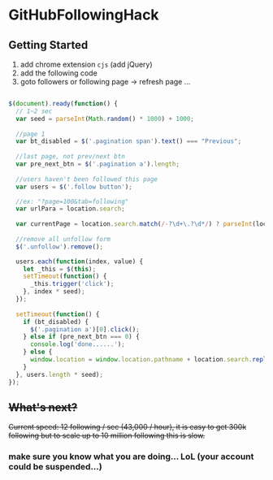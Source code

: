 # GitHubFollowingHack


## Getting Started

1. add chrome extension `cjs` (add jQuery)
2. add the following code
3. goto followers or following page -> refresh page ... 


```javascript

$(document).ready(function() {
  // 1~2 sec
  var seed = parseInt(Math.random() * 1000) + 1000;
  
  //page 1
  var bt_disabled = $('.pagination span').text() === "Previous";
  
  //last page, not prev/next btn
  var pre_next_btn = $('.pagination a').length;
  
  //users haven't been followed this page
  var users = $('.follow button');

  //ex: "?page=100&tab=following"
  var urlPara = location.search;
  
  var currentPage = location.search.match(/-?\d+\.?\d*/) ? parseInt(location.search.match(/-?\d+\.?\d*/)[0]) : 0;
  
  //remove all unfollow form
  $('.unfollow').remove();

  users.each(function(index, value) {
    let _this = $(this);
    setTimeout(function() {
      _this.trigger('click');
    }, index * seed);
  });
  
  setTimeout(function() {
    if (bt_disabled) {
      $('.pagination a')[0].click();
    } else if (pre_next_btn === 0) {
      console.log('done......');
    } else {
      window.location = window.location.pathname + location.search.replace(currentPage, currentPage + 1);
    }
  }, users.length * seed);
});


```

## ~~What's next?~~
~~Current speed: 12 following / sec (43,000 / hour), it is easy to get 300k following but to scale up to 10 million following this is slow.~~


### make sure you know what you are doing... LoL (your account could be suspended...)
